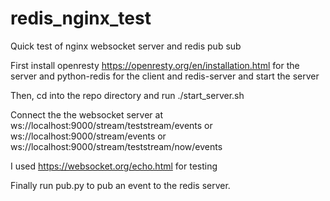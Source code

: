 # redis_nginx_test
Quick test of nginx websocket server and redis pub sub

First install openresty https://openresty.org/en/installation.html for the server
and python-redis for the client and redis-server and start the server

Then, cd into the repo directory and run ./start_server.sh

Connect the the websocket server at ws://localhost:9000/stream/teststream/events
or ws://localhost:9000/stream/events or ws://localhost:9000/stream/teststream/now/events

I used https://websocket.org/echo.html for testing

Finally run pub.py to pub an event to the redis server.

